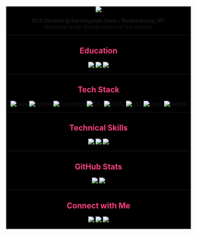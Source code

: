 
<div align="center" style="background-color: black">
<!-- Header Banner -->
<p align="center">
  <img src="https://capsule-render.vercel.app/api?type=waving&height=350&color=0:0d1117,50:ff4081,100:0d1117&text=Hi%20I'm%20Ryan&stroke=000&fontColor=ff4081&textBg=false&rotate=0&strokeWidth=2&fontSize=110&reversal=false&fontAlignY=50" />
</p>

<p align="center">
  <b>BCS Student @ Farmingdale State • Ronkonkoma, NY</b><br>
  <i>Welcome to my GitHub corner of the internet</i>
</p>


---

<h2 style="color:#ff4081;">Education</h2>
<p align="center">
    <img src="https://readme-typing-svg.demolab.com?font=Fira+Code&weight=500&pause=1000&color=FFFFFF&center=true&width=800&lines=Farmingdale+State+College%2C+NY&background=&background=ff408122" />
    <img src="https://readme-typing-svg.demolab.com?font=Fira+Code&weight=500&pause=1000&color=FFFFFF&center=true&width=800&lines=Aug+2023+-+May+2027&background=&background=ff408122" />
    <img src="https://readme-typing-svg.demolab.com?font=Fira+Code&weight=500&pause=1000&color=FFFFFF&center=true&width=800&lines=B.S.+in+Computer+Programming+and+Information+Systems&background=&background=ff408122"/> 
</p>





---


<h2 style="color:#ff4081;">Tech Stack</h2>

![Java](https://img.shields.io/badge/Java-black?style=flat&logo=java&logoColor=ff4081)
![Python](https://img.shields.io/badge/Python-black?style=flat&logo=python&logoColor=ff4081)
![JavaScript](https://img.shields.io/badge/JavaScript-black?style=flat&logo=javascript&logoColor=ff4081)
![SQL](https://img.shields.io/badge/SQL-black?style=flat&logo=postgresql&logoColor=ff4081)
![HTML](https://img.shields.io/badge/HTML5-black?style=flat&logo=html5&logoColor=ff4081)
![CSS](https://img.shields.io/badge/CSS3-black?style=flat&logo=css3&logoColor=ff4081)
![Linux](https://img.shields.io/badge/Linux-black?style=flat&logo=linux&logoColor=ff4081)
![GitHub](https://img.shields.io/badge/GitHub-black?style=flat&logo=github&logoColor=ff4081)






---

<h2 style="color:#ff4081;">Technical Skills</h2>

<p align="center">
    <img src="https://readme-typing-svg.demolab.com?font=Fira+Code&weight=500&pause=5000&color=FFFFFF&center=true&width=800&lines=Java%2C+Python%2C+JavaScript%2C+SQL%2C+HTML%2FCSS&background=ff408122" />
    <img src="https://readme-typing-svg.demolab.com?font=Fira+Code&weight=500&pause=5000&color=FFFFFF&center=true&width=800&lines=Object-Oriented+Programming%2C+GUI+design%2C+Problem+Solving&background=ff408122" />
    <img src="https://readme-typing-svg.demolab.com?font=Fira+Code&weight=500&pause=5000&color=FFFFFF&center=true&width=800&lines=Git%2C+IntelliJ+IDEA%2C+VS+Code%2C+Excel%2C+Access%2C+Linux%2FUnix&background=ff408122"/>
</p>

---


<h2 style="color:#ff4081;">GitHub Stats</h2>

<div align="center">
  <img src="https://github-readme-stats.vercel.app/api?username=ryguy0601&show_icons=true&theme=tokyonight&title_color=ff4081&icon_color=ff4081" />
  <img src="https://github-readme-stats.vercel.app/api/top-langs/?username=ryguy0601&layout=compact&theme=tokyonight&title_color=ff4081" />
</div>

---


<h2 style="color:#ff4081;">Connect with Me</h2>

<p align="center">
  <a href="mailto:ryan.cuccu@gmail.com"><img src="https://img.shields.io/badge/Gmail-ff4081?style=for-the-badge&logo=gmail&logoColor=white" /></a>
  <a href="https://www.linkedin.com/in/ryan-cuccurullo-48b242261/"><img src="https://img.shields.io/badge/LinkedIn-ff4081?style=for-the-badge&logo=linkedin&logoColor=white" /></a>
  <a href="https://github.com/ryguy0601"><img src="https://img.shields.io/badge/GitHub-ff4081?style=for-the-badge&logo=github&logoColor=white" /></a>
</p>

---


</div>
